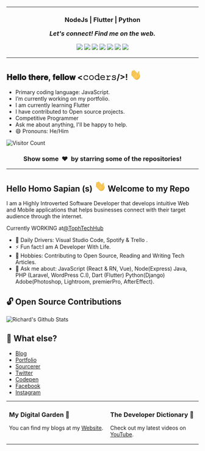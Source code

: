 <hr />
<h3 align="center">
NodeJs | Flutter | Python

<p align="center">
  <b><i>Let's connect! Find me on the web.</i></b>

[<img height="30" src="https://img.shields.io/badge/twitter-%231DA1F2.svg?&style=for-the-badge&logo=twitter&logoColor=white" />][twitter]
[<img height="30" src="https://img.shields.io/badge/-Medium-000000.svg?&style=for-the-badge&logo=Medium&logoColor=white" />][medium]
[<img height="30" src="https://img.shields.io/badge/linkedin-blue.svg?&style=for-the-badge&logo=linkedin&logoColor=white" />][linkedin]
[<img height="30" src = "https://img.shields.io/badge/Facebook-036be4.svg?&style=for-the-badge&logo=facebook&logoColor=white">][facebook]
<a href="mailto:counsellorstephen@gmail.com" style="text-decoration:none"><img height="30" src = "https://img.shields.io/badge/gmail-c14438?&style=for-the-badge&logo=gmail&logoColor=white"></a>
[<img height="30" src="https://img.shields.io/badge/Hashnode-%230077B5.svg?&style=for-the-badge&logo=Hashnode&logoColor=white" />][hashnode]
[<img height="30" src = "https://img.shields.io/badge/Youtube-%23E4405F.svg?&style=for-the-badge&logo=Youtube&logoColor=white">][youtube]
<br>
<hr />


<h2> 𝐇𝐞𝐥𝐥𝐨 𝐭𝐡𝐞𝐫𝐞, 𝐟𝐞𝐥𝐥𝐨𝐰 <𝚌𝚘𝚍𝚎𝚛𝚜/>! <img src="https://raw.githubusercontent.com/ABSphreak/ABSphreak/master/gifs/Hi.gif" width="30px"></h2>

 
* Primary coding language: JavaScript.
* I’m currently working on my portfolio.
* I am currently learning Flutter
* I have contributed to Open source projects.
* Competitive Programmer 
* Ask me about anything, I'll be happy to help.
* 😄 Pronouns: He/Him

<table><tr><td valign="top" width="50%">

### My Digital Garden 🌱
You can find my blogs at my [Website](https://CounsellorDev.GitHub.io).

</td>

<td valign="top" width="45%">

### The Developer Dictionary 🌱
Check out my latest videos on [YouTube](https://www.youtube.com/cousellorDev).

</td>

![Visitor Count](https://profile-counter.glitch.me/{CounsellorDev}/count.svg)

<h3 align="center">Show some &nbsp;❤️&nbsp; by starring some of the repositories!</h3>
<hr>

[twitter]: https://twitter.com/CounsellorDev
[youtube]: https://youtube.com/CounsellorDev
[hashnode]: https://CounsellorDev.com
[gmail]: https://gmail.com
[linkedin]: https://www.linkedin.com/in/CounsellorDev/
[medium]: https://medium.com/@Stepaul
[facebook]: https://www.facebook.com/CounsellorStephen
<h2>Hello Homo Sapian (s) <img src="https://raw.githubusercontent.com/ABSphreak/ABSphreak/master/gifs/Hi.gif" width="30px"> Welcome to my Repo</h2>

I am a Highly Introverted Software Developer that develops intuitive Web and Mobile applications that helps businesses connect with their target audience through the internet.

Currently WORKING at[@TophTechHub](http://tophtechhub.epizy.com)

- 🚀 Daily Drivers: Visual Studio Code, Spotify & Trello .
- ⚡ Fun fact:I am A Developer With Life.
- 🎉 Hobbies: Contributing to Open Source, Reading and Writing Tech Articles.
- 💬 Ask me about: JavaScript (React & RN, Vue), Node(Express) Java, PHP (Laravel, WordPress C.I), Dart (Flutter) Python(Django) Adobe(Photoshop, Lightroom, premierPro, AfterEffect).


## 🔓 Open Source Contributions

![Richard's Github Stats](https://github-readme-stats.vercel.app/api?username=Richards-isaac&show_icons=true)

## 🤷 What else?

- [Blog](https://dev.to/richardsisaac)
- [Portfolio](https://feycode.github.io)
- [Sourcerer](https://feycode.io/feycode)
- [Twitter](https://twitter.com/feycode)
- [Codepen](https://codepen.io/feycode)
- [Facebook](https://facebook.com/)
- [Instagram](https://www.instagram.com/feycode)
 
